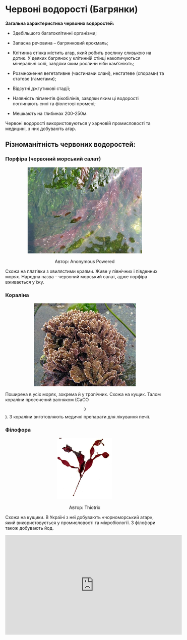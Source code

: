 # Червоні водорості (Багрянки)


**Загальна характеристика червоних водоростей:**

-   Здебільшого багатоклітинні організми;

-   Запасна речовина – багрянковий крохмаль;

-   Клітинна стінка містить агар, який робить рослину слизькою на дотик. У деяких багрянок у клітинній стінці накопичуються мінеральні солі, завдяки яким рослини ніби кам’яніють;

-   Розмноження вегетативне (частинами слані), нестатеве (спорами) та статеве (гаметами);

-   Відсутні джгутикові стадії;

-   Наявність пігментів фікобілінів, завдяки яким ці водорості поглинають сині та фіолетові промені;

-   Мешкають на глибинах 200-250м.

Червоні водорості використовуються у харчовій промисловості та медицині, з них добувають агар.

## Різноманітність червоних водоростей: 

### Порфіра (червоний морський салат)
<div align="center">
<img src="13.jpg">
<p>Автор: <span class="p1">Anonymous Powered</span></p>
</div>

Схожа на платівки з хвилястими краями. Живе у північних і південних морях. Народна назва – червоний морський салат, адже порфіра вживається у їжу.

### Кораліна

<div align="center">
<img src="14.jpg">
</div>

Поширена в усіх морях, зокрема й у тропічних. Схожа на кущик. Талом кораліни просочений вапняком (СaCO$$_3$$). З кораліни виготовляють медичні препарати для лікування печії.

### Філофора
<div align="center">
<img src="15.png">
<p>Автор: <span class="p1">Thiotrix</span></p>
</div>

Схожа на кущики. В Україні з неї добувають «чорноморський агар», який використовується у промисловості та мікробіології. З філофори також добувають йод.

<div class="fluidMedia">
<iframe align="center" width="560" height="315" src="https://www.youtube.com/embed/bg9-PoA2gpk" frameborder="0" allowfullscreen></iframe>
</div>
<div class="popup">
</div>